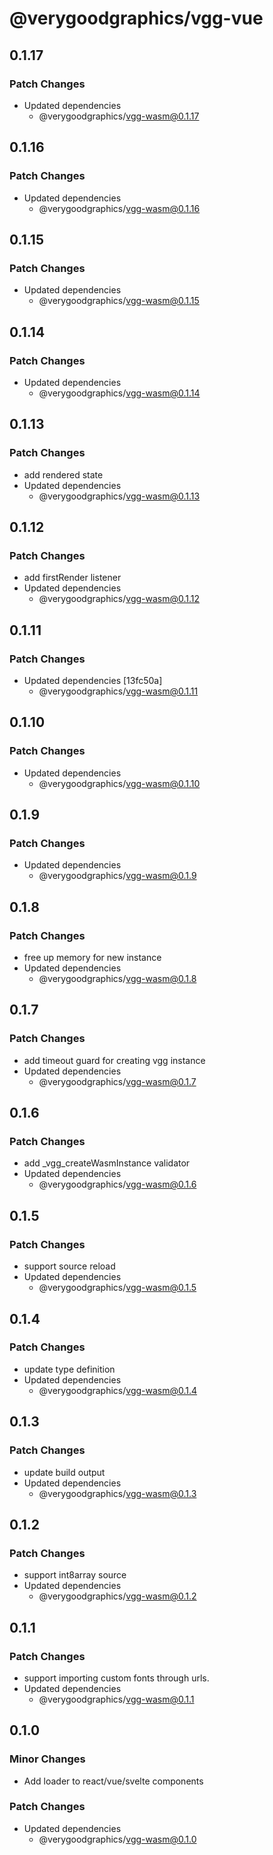 # @verygoodgraphics/vgg-vue

## 0.1.17

### Patch Changes

- Updated dependencies
  - @verygoodgraphics/vgg-wasm@0.1.17

## 0.1.16

### Patch Changes

- Updated dependencies
  - @verygoodgraphics/vgg-wasm@0.1.16

## 0.1.15

### Patch Changes

- Updated dependencies
  - @verygoodgraphics/vgg-wasm@0.1.15

## 0.1.14

### Patch Changes

- Updated dependencies
  - @verygoodgraphics/vgg-wasm@0.1.14

## 0.1.13

### Patch Changes

- add rendered state
- Updated dependencies
  - @verygoodgraphics/vgg-wasm@0.1.13

## 0.1.12

### Patch Changes

- add firstRender listener
- Updated dependencies
  - @verygoodgraphics/vgg-wasm@0.1.12

## 0.1.11

### Patch Changes

- Updated dependencies [13fc50a]
  - @verygoodgraphics/vgg-wasm@0.1.11

## 0.1.10

### Patch Changes

- Updated dependencies
  - @verygoodgraphics/vgg-wasm@0.1.10

## 0.1.9

### Patch Changes

- Updated dependencies
  - @verygoodgraphics/vgg-wasm@0.1.9

## 0.1.8

### Patch Changes

- free up memory for new instance
- Updated dependencies
  - @verygoodgraphics/vgg-wasm@0.1.8

## 0.1.7

### Patch Changes

- add timeout guard for creating vgg instance
- Updated dependencies
  - @verygoodgraphics/vgg-wasm@0.1.7

## 0.1.6

### Patch Changes

- add \_vgg_createWasmInstance validator
- Updated dependencies
  - @verygoodgraphics/vgg-wasm@0.1.6

## 0.1.5

### Patch Changes

- support source reload
- Updated dependencies
  - @verygoodgraphics/vgg-wasm@0.1.5

## 0.1.4

### Patch Changes

- update type definition
- Updated dependencies
  - @verygoodgraphics/vgg-wasm@0.1.4

## 0.1.3

### Patch Changes

- update build output
- Updated dependencies
  - @verygoodgraphics/vgg-wasm@0.1.3

## 0.1.2

### Patch Changes

- support int8array source
- Updated dependencies
  - @verygoodgraphics/vgg-wasm@0.1.2

## 0.1.1

### Patch Changes

- support importing custom fonts through urls.
- Updated dependencies
  - @verygoodgraphics/vgg-wasm@0.1.1

## 0.1.0

### Minor Changes

- Add loader to react/vue/svelte components

### Patch Changes

- Updated dependencies
  - @verygoodgraphics/vgg-wasm@0.1.0

